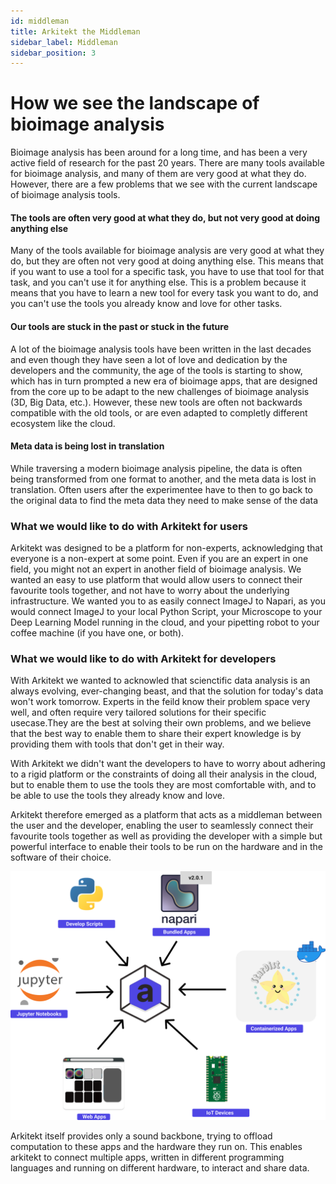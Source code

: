 ```yaml
---
id: middleman
title: Arkitekt the Middleman
sidebar_label: Middleman
sidebar_position: 3
---
```


# How we see the landscape of bioimage analysis

Bioimage analysis has been around for a long time, and has been a very active field of research for the past 20 years. There are many tools available for bioimage analysis, and many of them are very good at what they do. However, there are a few problems that we see with the current landscape of bioimage analysis tools.

#### The tools are often very good at what they do, but not very good at doing anything else

Many of the tools available for bioimage analysis are very good at what they do, but they are often not very good at doing anything else. This means that if you want to use a tool for a specific task, you have to use that tool for that task, and you can't use it for anything else. This is a problem because it means that you have to learn a new tool for every task you want to do, and you can't use the tools you already know and love for other tasks.

#### Our tools are stuck in the past or stuck in the future

A lot of the bioimage analysis tools have been written in the last decades and even though they have seen a lot of love and dedication by the developers and the community, the age of the tools is starting to show, which has in turn prompted a new era of bioimage apps, that are designed from the core up to be adapt to the new challenges of bioimage analysis (3D, Big Data, etc.). However, these new tools are often not backwards compatible with the old tools, or are even adapted to completly different ecosystem like the cloud.

#### Meta data is being lost in translation

While traversing a modern bioimage analysis pipeline, the data is often being transformed from one format to another, and the meta data is lost in translation. Often users after the experimentee have to then to go back to the original data to find the meta data they need to make sense of the data


### What we would like to do with Arkitekt for users

Arkitekt was designed to be a platform for non-experts, acknowledging that everyone is a non-expert at some point. Even if you are an expert in one field, you might not an expert in another field of bioimage analysis. We wanted an easy to use platform that would allow users to connect their favourite tools together, and not have to worry about the underlying infrastructure. We wanted you to as easily connect ImageJ to Napari, as you would connect ImageJ to your local Python Script, your Microscope to your Deep Learning Model running in the cloud, and your pipetting robot to your coffee machine (if you have one, or both). 


### What we would like to do with Arkitekt for developers

With Arkitekt we wanted to acknowled that scienctific data analysis is an always evolving, ever-changing beast, and that the solution for today's data won't work tomorrow. Experts in the feild know their problem space very well, and often require very tailored solutions for their specific usecase.They are the best at solving their own problems, and we believe that the best way to enable them to share their expert knowledge is by providing them with tools that don't get in their way.

With Arkitekt we didn't want the developers to have to worry about adhering to a rigid platform or the constraints of doing all their analysis in the cloud,
but to enable them to use the tools they are most comfortable with, and to be able to use the tools they already know and love.


Arkitekt therefore emerged as a platform that acts as a middleman between the user and the developer, enabling the user to seamlessly connect their favourite tools together as well as providing the developer with a simple but powerful interface to enable their tools to be run on the hardware and in the software of their choice.

![img](../../static/img/middleman.svg)

Arkitekt itself provides only a sound backbone, trying to offload computation to these apps and the hardware they run on. This enables arkitekt to connect multiple apps, written in different programming languages and running on different hardware, to interact and share data.

